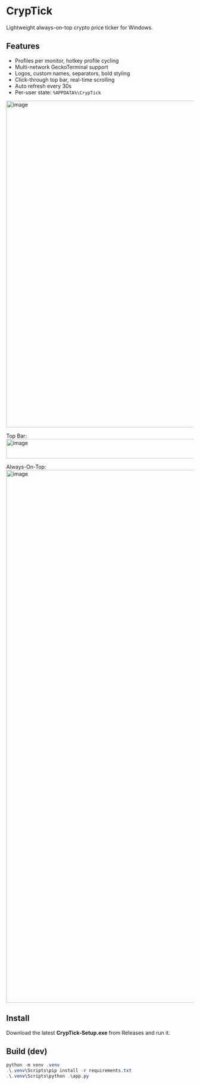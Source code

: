 # CrypTick

Lightweight always-on-top crypto price ticker for Windows.

## Features
- Profiles per monitor, hotkey profile cycling
- Multi-network GeckoTerminal support
- Logos, custom names, separators, bold styling
- Click-through top bar, real-time scrolling
- Auto refresh every 30s
- Per-user state: `%APPDATA%\CrypTick`

<img width="1226" height="877" alt="image" src="https://github.com/user-attachments/assets/ef912c80-71dd-4ff8-989e-548c59184820" />

Top Bar:
<img width="2551" height="52" alt="image" src="https://github.com/user-attachments/assets/0baadc7a-b165-4c85-8277-bdd87dec4a86" />

Always-On-Top:
<img width="2559" height="1430" alt="image" src="https://github.com/user-attachments/assets/fd134270-f0cd-48f1-b818-5541b3225e26" />

## Install
Download the latest **CrypTick-Setup.exe** from Releases and run it.

## Build (dev)
```powershell
python -m venv .venv
.\.venv\Scripts\pip install -r requirements.txt
.\.venv\Scripts\python .\app.py

